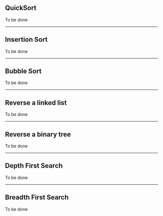 ## QuickSort

To be done

--------------------

## Insertion Sort

To be done

--------------------

## Bubble Sort

To be done

--------------------

## Reverse a linked list

To be done

--------------------

## Reverse a binary tree

To be done

--------------------

## Depth First Search

To be done

--------------------

## Breadth First Search

To be done
